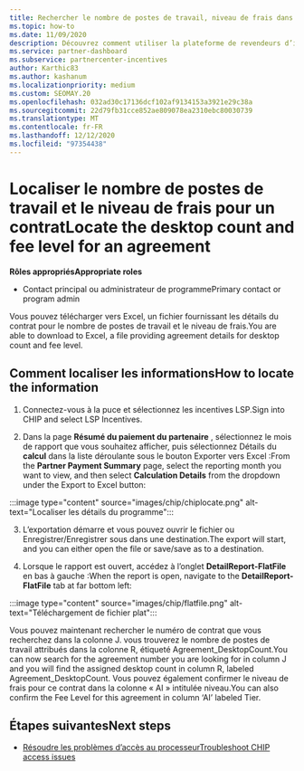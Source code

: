 ```yaml
---
title: Rechercher le nombre de postes de travail, niveau de frais dans puce
ms.topic: how-to
ms.date: 11/09/2020
description: Découvrez comment utiliser la plateforme de revendeurs d’incentives pour rechercher le nombre de postes de travail et les informations de niveau de frais pour un accord.
ms.service: partner-dashboard
ms.subservice: partnercenter-incentives
author: Karthic83
ms.author: kashanum
ms.localizationpriority: medium
ms.custom: SEOMAY.20
ms.openlocfilehash: 032ad30c17136dcf102af9134153a3921e29c38a
ms.sourcegitcommit: 22d79fb31cce852ae809078ea2310ebc80030739
ms.translationtype: MT
ms.contentlocale: fr-FR
ms.lasthandoff: 12/12/2020
ms.locfileid: "97354438"
---
```

# <a name="locate-the-desktop-count-and-fee-level-for-an-agreement"></a><span data-ttu-id="4f123-103">Localiser le nombre de postes de travail et le niveau de frais pour un contrat</span><span class="sxs-lookup"><span data-stu-id="4f123-103">Locate the desktop count and fee level for an agreement</span></span>

<span data-ttu-id="4f123-104">**Rôles appropriés**</span><span class="sxs-lookup"><span data-stu-id="4f123-104">**Appropriate roles**</span></span>

- <span data-ttu-id="4f123-105">Contact principal ou administrateur de programme</span><span class="sxs-lookup"><span data-stu-id="4f123-105">Primary contact or program admin</span></span>

<span data-ttu-id="4f123-106">Vous pouvez télécharger vers Excel, un fichier fournissant les détails du contrat pour le nombre de postes de travail et le niveau de frais.</span><span class="sxs-lookup"><span data-stu-id="4f123-106">You are able to download to Excel, a file providing agreement details for desktop count and fee level.</span></span>

## <a name="how-to-locate-the-information"></a><span data-ttu-id="4f123-107">Comment localiser les informations</span><span class="sxs-lookup"><span data-stu-id="4f123-107">How to locate the information</span></span>

1. <span data-ttu-id="4f123-108">Connectez-vous à la puce et sélectionnez les incentives LSP.</span><span class="sxs-lookup"><span data-stu-id="4f123-108">Sign into CHIP and select LSP Incentives.</span></span>

2. <span data-ttu-id="4f123-109">Dans la page **Résumé du paiement du partenaire** , sélectionnez le mois de rapport que vous souhaitez afficher, puis sélectionnez Détails du **calcul** dans la liste déroulante sous le bouton Exporter vers Excel :</span><span class="sxs-lookup"><span data-stu-id="4f123-109">From the **Partner Payment Summary** page, select the reporting month you want to view, and then select **Calculation Details** from the dropdown under the Export to Excel button:</span></span>

:::image type="content" source="images/chip/chiplocate.png" alt-text="Localiser les détails du programme":::

3. <span data-ttu-id="4f123-111">L’exportation démarre et vous pouvez ouvrir le fichier ou Enregistrer/Enregistrer sous dans une destination.</span><span class="sxs-lookup"><span data-stu-id="4f123-111">The export will start, and you can either open the file or save/save as to a destination.</span></span>

4. <span data-ttu-id="4f123-112">Lorsque le rapport est ouvert, accédez à l’onglet **DetailReport-FlatFile** en bas à gauche :</span><span class="sxs-lookup"><span data-stu-id="4f123-112">When the report is open, navigate to the **DetailReport-FlatFile** tab at far bottom left:</span></span>

:::image type="content" source="images/chip/flatfile.png" alt-text="Téléchargement de fichier plat":::

<span data-ttu-id="4f123-114">Vous pouvez maintenant rechercher le numéro de contrat que vous recherchez dans la colonne J. vous trouverez le nombre de postes de travail attribués dans la colonne R, étiqueté Agreement_DesktopCount.</span><span class="sxs-lookup"><span data-stu-id="4f123-114">You can now search for the agreement number you are looking for in column J and you will find the assigned desktop count in column R, labeled Agreement_DesktopCount.</span></span> <span data-ttu-id="4f123-115">Vous pouvez également confirmer le niveau de frais pour ce contrat dans la colonne « AI » intitulée niveau.</span><span class="sxs-lookup"><span data-stu-id="4f123-115">You can also confirm the Fee Level for this agreement in column ‘AI’ labeled Tier.</span></span>

## <a name="next-steps"></a><span data-ttu-id="4f123-116">Étapes suivantes</span><span class="sxs-lookup"><span data-stu-id="4f123-116">Next steps</span></span>

- [<span data-ttu-id="4f123-117">Résoudre les problèmes d’accès au processeur</span><span class="sxs-lookup"><span data-stu-id="4f123-117">Troubleshoot CHIP access issues</span></span>](chip-access-trouble.md)
